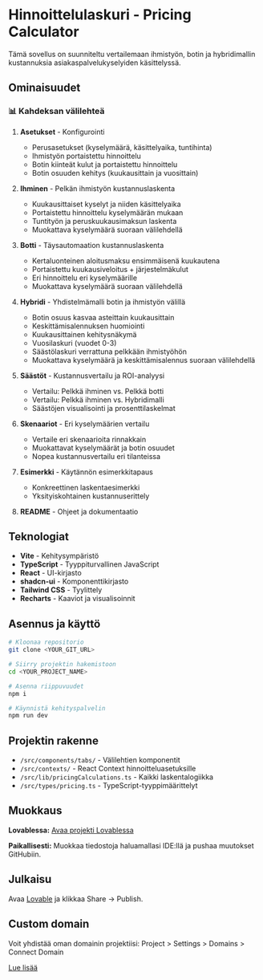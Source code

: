 # Hinnoittelulaskuri - Pricing Calculator

Tämä sovellus on suunniteltu vertailemaan ihmistyön, botin ja hybridimallin kustannuksia asiakaspalvelukyselyiden käsittelyssä.

## Ominaisuudet

### 📊 Kahdeksan välilehteä

1. **Asetukset** - Konfigurointi
   - Perusasetukset (kyselymäärä, käsittelyaika, tuntihinta)
   - Ihmistyön portaistettu hinnoittelu
   - Botin kiinteät kulut ja portaistettu hinnoittelu
   - Botin osuuden kehitys (kuukausittain ja vuosittain)

2. **Ihminen** - Pelkän ihmistyön kustannuslaskenta
   - Kuukausittaiset kyselyt ja niiden käsittelyaika
   - Portaistettu hinnoittelu kyselymäärän mukaan
   - Tuntityön ja peruskuukausimaksun laskenta
   - Muokattava kyselymäärä suoraan välilehdellä

3. **Botti** - Täysautomaation kustannuslaskenta
   - Kertaluonteinen aloitusmaksu ensimmäisenä kuukautena
   - Portaistettu kuukausiveloitus + järjestelmäkulut
   - Eri hinnoittelu eri kyselymäärille
   - Muokattava kyselymäärä suoraan välilehdellä

4. **Hybridi** - Yhdistelmämalli botin ja ihmistyön välillä
   - Botin osuus kasvaa asteittain kuukausittain
   - Keskittämisalennuksen huomiointi
   - Kuukausittainen kehitysnäkymä
   - Vuosilaskuri (vuodet 0-3)
   - Säästölaskuri verrattuna pelkkään ihmistyöhön
   - Muokattava kyselymäärä ja keskittämisalennus suoraan välilehdellä

5. **Säästöt** - Kustannusvertailu ja ROI-analyysi
   - Vertailu: Pelkkä ihminen vs. Pelkkä botti
   - Vertailu: Pelkkä ihminen vs. Hybridimalli
   - Säästöjen visualisointi ja prosenttilaskelmat

6. **Skenaariot** - Eri kyselymäärien vertailu
   - Vertaile eri skenaarioita rinnakkain
   - Muokattavat kyselymäärät ja botin osuudet
   - Nopea kustannusvertailu eri tilanteissa

7. **Esimerkki** - Käytännön esimerkkitapaus
   - Konkreettinen laskentaesimerkki
   - Yksityiskohtainen kustannuserittely

8. **README** - Ohjeet ja dokumentaatio

## Teknologiat

- **Vite** - Kehitysympäristö
- **TypeScript** - Tyyppiturvallinen JavaScript
- **React** - UI-kirjasto
- **shadcn-ui** - Komponenttikirjasto
- **Tailwind CSS** - Tyylittely
- **Recharts** - Kaaviot ja visualisoinnit

## Asennus ja käyttö

```sh
# Kloonaa repositorio
git clone <YOUR_GIT_URL>

# Siirry projektin hakemistoon
cd <YOUR_PROJECT_NAME>

# Asenna riippuvuudet
npm i

# Käynnistä kehityspalvelin
npm run dev
```

## Projektin rakenne

- `/src/components/tabs/` - Välilehtien komponentit
- `/src/contexts/` - React Context hinnoitteluasetuksille
- `/src/lib/pricingCalculations.ts` - Kaikki laskentalogiikka
- `/src/types/pricing.ts` - TypeScript-tyyppimäärittelyt

## Muokkaus

**Lovablessa:**
[Avaa projekti Lovablessa](https://lovable.dev/projects/1f276537-0829-4e38-a9af-a913ffafcfa8)

**Paikallisesti:**
Muokkaa tiedostoja haluamallasi IDE:llä ja pushaa muutokset GitHubiin.

## Julkaisu

Avaa [Lovable](https://lovable.dev/projects/1f276537-0829-4e38-a9af-a913ffafcfa8) ja klikkaa Share -> Publish.

## Custom domain

Voit yhdistää oman domainin projektiisi: Project > Settings > Domains > Connect Domain

[Lue lisää](https://docs.lovable.dev/features/custom-domain#custom-domain)
